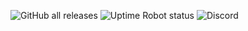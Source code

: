 ![GitHub all releases](https://img.shields.io/github/downloads/ThexGameLord/kill-windows/total?color=g&label=Downloads&logo=Downloads&logoColor=blue)
![Uptime Robot status](https://img.shields.io/uptimerobot/status/m788891203-ae7cfbddd7ed192ae4d118e9?label=Website)
<img alt="Discord" src="https://img.shields.io/discord/825064216058527794?color=blue&label=Discord">
